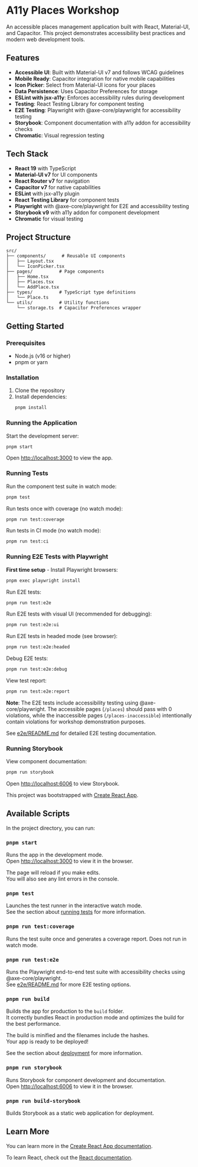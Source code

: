 # A11y Places Workshop

An accessible places management application built with React, Material-UI, and Capacitor. This project demonstrates accessibility best practices and modern web development tools.

## Features

- **Accessible UI**: Built with Material-UI v7 and follows WCAG guidelines
- **Mobile Ready**: Capacitor integration for native mobile capabilities
- **Icon Picker**: Select from Material-UI icons for your places
- **Data Persistence**: Uses Capacitor Preferences for storage
- **ESLint with jsx-a11y**: Enforces accessibility rules during development
- **Testing**: React Testing Library for component testing
- **E2E Testing**: Playwright with @axe-core/playwright for accessibility testing
- **Storybook**: Component documentation with a11y addon for accessibility checks
- **Chromatic**: Visual regression testing

## Tech Stack

- **React 19** with TypeScript
- **Material-UI v7** for UI components
- **React Router v7** for navigation
- **Capacitor v7** for native capabilities
- **ESLint** with jsx-a11y plugin
- **React Testing Library** for component tests
- **Playwright** with @axe-core/playwright for E2E and accessibility testing
- **Storybook v9** with a11y addon for component development
- **Chromatic** for visual testing

## Project Structure

```
src/
├── components/      # Reusable UI components
│   ├── Layout.tsx
│   └── IconPicker.tsx
├── pages/          # Page components
│   ├── Home.tsx
│   ├── Places.tsx
│   └── AddPlace.tsx
├── types/          # TypeScript type definitions
│   └── Place.ts
└── utils/          # Utility functions
    └── storage.ts  # Capacitor Preferences wrapper
```

## Getting Started

### Prerequisites

- Node.js (v16 or higher)
- pnpm or yarn

### Installation

1. Clone the repository
2. Install dependencies:
   ```bash
   pnpm install
   ```

### Running the Application

Start the development server:
```bash
pnpm start
```
Open [http://localhost:3000](http://localhost:3000) to view the app.

### Running Tests

Run the component test suite in watch mode:
```bash
pnpm test
```

Run tests once with coverage (no watch mode):
```bash
pnpm run test:coverage
```

Run tests in CI mode (no watch mode):
```bash
pnpm run test:ci
```

### Running E2E Tests with Playwright

**First time setup** - Install Playwright browsers:
```bash
pnpm exec playwright install
```

Run E2E tests:
```bash
pnpm run test:e2e
```

Run E2E tests with visual UI (recommended for debugging):
```bash
pnpm run test:e2e:ui
```

Run E2E tests in headed mode (see browser):
```bash
pnpm run test:e2e:headed
```

Debug E2E tests:
```bash
pnpm run test:e2e:debug
```

View test report:
```bash
pnpm run test:e2e:report
```

**Note**: The E2E tests include accessibility testing using @axe-core/playwright. The accessible pages (`/places`) should pass with 0 violations, while the inaccessible pages (`/places-inaccessible`) intentionally contain violations for workshop demonstration purposes.

See [e2e/README.md](./e2e/README.md) for detailed E2E testing documentation.

### Running Storybook

View component documentation:
```bash
pnpm run storybook
```
Open [http://localhost:6006](http://localhost:6006) to view Storybook.

This project was bootstrapped with [Create React App](https://github.com/facebook/create-react-app).

## Available Scripts

In the project directory, you can run:

### `pnpm start`

Runs the app in the development mode.\
Open [http://localhost:3000](http://localhost:3000) to view it in the browser.

The page will reload if you make edits.\
You will also see any lint errors in the console.

### `pnpm test`

Launches the test runner in the interactive watch mode.\
See the section about [running tests](https://facebook.github.io/create-react-app/docs/running-tests) for more information.

### `pnpm run test:coverage`

Runs the test suite once and generates a coverage report. Does not run in watch mode.

### `pnpm run test:e2e`

Runs the Playwright end-to-end test suite with accessibility checks using @axe-core/playwright.\
See [e2e/README.md](./e2e/README.md) for more E2E testing options.

### `pnpm run build`

Builds the app for production to the `build` folder.\
It correctly bundles React in production mode and optimizes the build for the best performance.

The build is minified and the filenames include the hashes.\
Your app is ready to be deployed!

See the section about [deployment](https://facebook.github.io/create-react-app/docs/deployment) for more information.

### `pnpm run storybook`

Runs Storybook for component development and documentation.\
Open [http://localhost:6006](http://localhost:6006) to view it in the browser.

### `pnpm run build-storybook`

Builds Storybook as a static web application for deployment.

## Learn More

You can learn more in the [Create React App documentation](https://facebook.github.io/create-react-app/docs/getting-started).

To learn React, check out the [React documentation](https://reactjs.org/).
